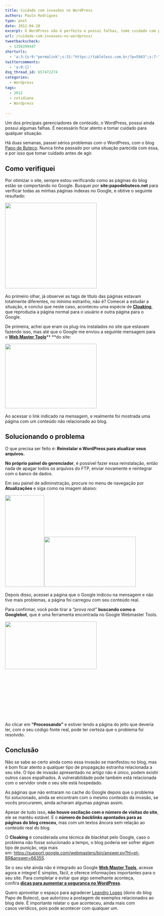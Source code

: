 ```yaml
---
title: Cuidado com invasões no WordPress
authors: Paulo Rodrigues
type: post
date: 2012-04-20
excerpt: O WordPress não é perfeito e possui falhas, tome cuidado com possíveis invasões.
url: /cuidado-com-invasoes-no-wordpress/
tweetbackscheck:
  - 1356399447
shorturls:
  - 'a:3:{s:9:"permalink";s:31:"https://tableless.com.br/?p=5943";s:7:"tinyurl";s:26:"https://tinyurl.com/dyocp2d";s:4:"isgd";s:19:"https://is.gd/UkH7QV";}'
twittercomments:
  - 'a:0:{}'
dsq_thread_id: 657472274
categories:
  - Wordpress
tags:
  - 2012
  - cotidiano
  - Wordpress

---
```

Um dos principais gerenciadores de conteúdo, o WordPress, possui ainda possui algumas falhas. É necessário ficar atento e tomar cuidado para qualquer situação.

Há duas semanas, passei sérios problemas com o WordPress, com o blog [Papo de Buteco][1]. Nunca tinha passado por uma situação parecida com essa, e por isso que tomar cuidado antes de agir.

## Como verifiquei

Por otimizar o site, sempre estou verificando como as páginas do blog estão se comportando no Google. Busquei por **site:papodebuteco.net** para verificar todas as minhas páginas indexas no Google, e obtive o seguinte resultado:

[<img class="alignnone size-medium wp-image-5948" src="https://raw.githubusercontent.com/diegoeis/tableless-static-images/master/2012/04/serp-papo-de-buteco-300x280.png" alt="" width="300" height="280" srcset="uploads/2012/04/serp-papo-de-buteco-300x280.png 300w, uploads/2012/04/serp-papo-de-buteco.png 800w" sizes="(max-width: 300px) 100vw, 300px" />][2]

Ao primeiro olhar, já observei as tags de título das páginas estavam totalmente diferentes, no mínimo estranho, não é? Comecei a estudar a situação, e conclui que neste caso, aconteceu uma espécie de **[Cloaking][3]**, que reproduzia a página normal para o usuário e outra página para o Google.

De primeira, achei que eram os plug-ins instalados no site que estavam fazendo isso, mas até que o Google me enviou a seguinte mensagem para o **[Web Master Tools][4]**** **do site:

[<img class="alignnone size-medium wp-image-5951" src="https://raw.githubusercontent.com/diegoeis/tableless-static-images/master/2012/04/mensagem-google-300x211.png" alt="" width="300" height="211" srcset="uploads/2012/04/mensagem-google-300x211.png 300w, uploads/2012/04/mensagem-google.png 1000w" sizes="(max-width: 300px) 100vw, 300px" />][5]

Ao acessar o link indicado na mensagem, e realmente foi mostrada uma página com um conteúdo não relacionado ao blog.

## Solucionando o problema

O que precisa ser feito é: **Reinstalar o WordPress para atualizar seus arquivos.**

**No próprio painel do gerenciador**, é possível fazer essa reinstalação, então nada de apagar todos os arquivos do FTP, enviar novamente e reintegrar com o banco de dados.

Em seu painel de adiminstração, procure no menu de navegação por **Atualizações** e siga como na imagem abaixo:

[<img class="alignnone size-medium wp-image-5944" src="https://raw.githubusercontent.com/diegoeis/tableless-static-images/master/2012/04/menu-navegacao-128x300.png" alt="" width="128" height="300" srcset="uploads/2012/04/menu-navegacao-128x300.png 128w, uploads/2012/04/menu-navegacao.png 286w" sizes="(max-width: 128px) 100vw, 128px" />][6][<img class="alignright size-medium wp-image-5953" src="https://raw.githubusercontent.com/diegoeis/tableless-static-images/master/2012/04/reinstalando-wordpress-300x164.png" alt="" width="300" height="164" srcset="uploads/2012/04/reinstalando-wordpress-300x164.png 300w, uploads/2012/04/reinstalando-wordpress.png 800w" sizes="(max-width: 300px) 100vw, 300px" />][7]

Depois disso, acessei a página que o Google indicou na mensagem e não tive mais problemas, a página foi carregou com seu conteúdo real.

Para confirmar, você pode tirar a _“prova real”_ **buscando como o Googlebot**, que é uma ferramenta encontrada no Google Webmaster Tools.

[<img class="size-medium wp-image-5945 alignleft" src="https://raw.githubusercontent.com/diegoeis/tableless-static-images/master/2012/04/gwmt-1-300x156.png" alt="" width="300" height="156" srcset="uploads/2012/04/gwmt-1-300x156.png 300w, uploads/2012/04/gwmt-1-1024x535.png 1024w, uploads/2012/04/gwmt-1.png 1423w" sizes="(max-width: 300px) 100vw, 300px" />][8]

&nbsp;

&nbsp;

&nbsp;

&nbsp;

&nbsp;

Ao clicar em **“Processando”** e estiver lendo a página do jeito que deveria ler, com o seu código fonte real, pode ter certeza que o problema foi resolvido.

## Conclusão

Não se sabe ao certo ainda como essa invasão se manifestou no blog, mas é bom ficar atento a qualquer tipo de propagação estranha relacionada a seu site. O tipo de invasão apresentado no artigo não é único, podem existir outros casos espalhados. A vulnerabilidade pode também está relacionada com o servidor onde o seu site está hospedado.

As páginas que não entraram no cache do Google depois que o problema foi solucionado, ainda se encontram com o mesmo conteúdo da invasão, se vocês procurarem, ainda acharam algumas páginas assim.

Apesar de tudo isso, **não houve oscilação com o número de visitas do site**, ele se mantéu estável. E o **número de _backlinks_ apontados para as páginas do blog cresceu**, mas com um textos âncora sem relação ao conteúdo real do blog.

O **Cloaking** é considerada uma técnica de blackhat pelo Google, caso o problema não fosse solucionado a tempo, o blog poderia ser sofrer algum tipo de punição, veja mais em: <https://support.google.com/webmasters/bin/answer.py?hl=pt-BR&answer=66355>.

Se o seu site ainda não é integrado ao Google **[Web Master Tools][9]**, acesse agora e integre! É simples, fácil, e oferece informações importantes para o seu site. Para completar e evitar que algo semelhante aconteça, confira **[dicas para aumentar a segurança no WordPress][10]**.

Quero aproveitar o espaço para agradecer [Leandro Lopes][11] (dono do blog Papo de Buteco), que autorizou a postagem de exemplos relacionados ao blog dele. É importante relatar o que aconteceu, ainda mais com casos verídicos, pois pode acontecer com qualquer um.

 [1]: https://papodebuteco.net
 [2]: https://raw.githubusercontent.com/diegoeis/tableless-static-images/master/2012/04/serp-papo-de-buteco.png
 [3]: https://www.mestreseo.com.br/black-hat/cloaking-aplicacao-scripts-blackhat-e-questoes-eticas "Cloaking"
 [4]: https://www.google.com/webmasters/tools
 [5]: https://raw.githubusercontent.com/diegoeis/tableless-static-images/master/2012/04/mensagem-google.png
 [6]: https://raw.githubusercontent.com/diegoeis/tableless-static-images/master/2012/04/menu-navegacao.png
 [7]: https://raw.githubusercontent.com/diegoeis/tableless-static-images/master/2012/04/reinstalando-wordpress.png
 [8]: https://raw.githubusercontent.com/diegoeis/tableless-static-images/master/2012/04/gwmt-1.png
 [9]: https://www.google.com/webmasters/tools/
 [10]: https://webperfeita.com/10-dicas-para-aumentar-a-seguranca-do-wordpress/
 [11]: https://twitter.com/#!/papodebuteco